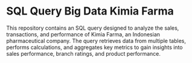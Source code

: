 # SQL Query Big Data Kimia Farma
This repository contains an SQL query designed to analyze the sales, transactions, and performance of Kimia Farma, an Indonesian pharmaceutical company. The query retrieves data from multiple tables, performs calculations, and aggregates key metrics to gain insights into sales performance, branch ratings, and product performance.
